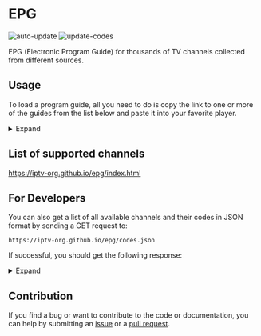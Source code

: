 # EPG

![auto-update](https://github.com/iptv-org/epg/actions/workflows/auto-update.yml/badge.svg)
![update-codes](https://github.com/iptv-org/epg/actions/workflows/update-codes.yml/badge.svg)

EPG (Electronic Program Guide) for thousands of TV channels collected from different sources.

## Usage

To load a program guide, all you need to do is copy the link to one or more of the guides from the list below and paste it into your favorite player.

<details>
<summary>Expand</summary>
<br>

<table>
  <thead>
    <tr><th align="left">Country</th><th align="left">EPG</th></tr>
  </thead>
  <tbody>
    <tr><td align="left" rowspan="2" valign="top" nowrap>🇦🇫 Afghanistan</td><td align="left" nowrap><code>https://iptv-org.github.io/epg/guides/arianaafgtv.com.guide.xml</code></td></tr>
    <tr><td align="left" nowrap><code>https://iptv-org.github.io/epg/guides/arianatelevision.com.guide.xml</code></td></tr>
    <tr><td align="left" nowrap>🇩🇿 Algeria</td><td align="left" nowrap><code>https://iptv-org.github.io/epg/guides/elcinema.com.guide.xml</code></td></tr>
    <tr><td align="left" nowrap>🇦🇱 Albania</td><td align="left" nowrap><code>https://iptv-org.github.io/epg/guides/tvprofil.com.guide.xml</code></td></tr>
    <tr><td align="left" nowrap>🇦🇩 Andorra</td><td align="left" nowrap><code>https://iptv-org.github.io/epg/guides/andorradifusio.ad.guide.xml</code></td></tr>
    <tr><td align="left" nowrap>🇦🇲 Armenia</td><td align="left" nowrap><code>https://iptv-org.github.io/epg/guides/tv.mail.ru.guide.xml</code></td></tr>
    <tr><td align="left" rowspan="2" valign="top" nowrap>🇦🇴 Angola</td><td align="left" nowrap><code>https://iptv-org.github.io/epg/guides/dstv.com.guide.xml</code></td></tr>
    <tr><td align="left" nowrap><code>https://iptv-org.github.io/epg/guides/zap.co.ao.guide.xml</code></td></tr>
    <tr><td align="left" nowrap>🇦🇺 Australia</td><td align="left" nowrap><code>https://iptv-org.github.io/epg/guides/ontvtonight.com.guide.xml</code></td></tr>
    <tr><td align="left" nowrap>🇧🇾 Belarus</td><td align="left" nowrap><code>https://iptv-org.github.io/epg/guides/tv.yandex.ru.guide.xml</code></td></tr>
    <tr><td align="left" nowrap>🇧🇯 Benin</td><td align="left" nowrap><code>https://iptv-org.github.io/epg/guides/dstv.com.guide.xml</code></td></tr>
    <tr><td align="left" nowrap>🇧🇴 Bolivia</td><td align="left" nowrap><code>https://iptv-org.github.io/epg/guides/comteco.com.bo.guide.xml</code></td></tr>
    <tr><td align="left" nowrap>🇧🇦 Bosnia</td><td align="left" nowrap><code>https://iptv-org.github.io/epg/guides/tvprofil.com.guide.xml</code></td></tr>
    <tr><td align="left" nowrap>🇧🇼 Botswana</td><td align="left" nowrap><code>https://iptv-org.github.io/epg/guides/dstv.com.guide.xml</code></td></tr>
    <tr><td align="left" nowrap>🇧🇷 Brasil</td><td align="left" nowrap><code>https://iptv-org.github.io/epg/guides/mi.tv.guide.xml</code></td></tr>
    <tr><td align="left" nowrap>🇧🇬 Bulgaria</td><td align="left" nowrap><code>https://iptv-org.github.io/epg/guides/tvprofil.com.guide.xml</code></td></tr>
    <tr><td align="left" nowrap>🇧🇫 Burkina Faso</td><td align="left" nowrap><code>https://iptv-org.github.io/epg/guides/dstv.com.guide.xml</code></td></tr>
    <tr><td align="left" nowrap>🇧🇮 Burundi</td><td align="left" nowrap><code>https://iptv-org.github.io/epg/guides/dstv.com.guide.xml</code></td></tr>
    <tr><td align="left" nowrap>🇨🇲 Cameroon</td><td align="left" nowrap><code>https://iptv-org.github.io/epg/guides/dstv.com.guide.xml</code></td></tr>
    <tr><td align="left" nowrap>🇨🇦 Canada</td><td align="left" nowrap><code>https://iptv-org.github.io/epg/guides/tvtv.us.guide.xml</code></td></tr>
    <tr><td align="left" nowrap>🇨🇻 Cape Verde</td><td align="left" nowrap><code>https://iptv-org.github.io/epg/guides/dstv.com.guide.xml</code></td></tr>
    <tr><td align="left" nowrap>🇨🇫 Central African Republic</td><td align="left" nowrap><code>https://iptv-org.github.io/epg/guides/dstv.com.guide.xml</code></td></tr>
    <tr><td align="left" nowrap>🇹🇩 Chad</td><td align="left" nowrap><code>https://iptv-org.github.io/epg/guides/dstv.com.guide.xml</code></td></tr>
    <tr><td align="left" nowrap>🇨🇳 China</td><td align="left" nowrap><code>https://iptv-org.github.io/epg/guides/tv.cctv.com.guide.xml</code></td></tr>
    <tr><td align="left" nowrap>🇨🇬 Congo - Brazzaville</td><td align="left" nowrap><code>https://iptv-org.github.io/epg/guides/dstv.com.guide.xml</code></td></tr>
    <tr><td align="left" nowrap>🇨🇩 Congo - Kinshasa</td><td align="left" nowrap><code>https://iptv-org.github.io/epg/guides/dstv.com.guide.xml</code></td></tr>
    <tr><td align="left" nowrap>🇨🇮 Côte d’Ivoire</td><td align="left" nowrap><code>https://iptv-org.github.io/epg/guides/dstv.com.guide.xml</code></td></tr>
    <tr><td align="left" nowrap>🇭🇷 Croatia</td><td align="left" nowrap><code>https://iptv-org.github.io/epg/guides/maxtv.hrvatskitelekom.hr.guide.xml</code></td></tr>
    <tr><td align="left" nowrap>🇨🇿 Czechia</td><td align="left" nowrap><code>https://iptv-org.github.io/epg/guides/m.tv.sms.cz.guide.xml</code></td></tr>
    <tr><td align="left" nowrap>🇩🇯 Djibouti</td><td align="left" nowrap><code>https://iptv-org.github.io/epg/guides/dstv.com.guide.xml</code></td></tr>
    <tr><td align="left" nowrap>🇪🇬 Egypt</td><td align="left" nowrap><code>https://iptv-org.github.io/epg/guides/elcinema.com.guide.xml</code></td></tr>
    <tr><td align="left" nowrap>🇬🇶 Equatorial Guinea</td><td align="left" nowrap><code>https://iptv-org.github.io/epg/guides/dstv.com.guide.xml</code></td></tr>
    <tr><td align="left" nowrap>🇪🇷 Eritrea</td><td align="left" nowrap><code>https://iptv-org.github.io/epg/guides/dstv.com.guide.xml</code></td></tr>
    <tr><td align="left" nowrap>🇸🇿 Eswatini</td><td align="left" nowrap><code>https://iptv-org.github.io/epg/guides/dstv.com.guide.xml</code></td></tr>
    <tr><td align="left" nowrap>🇪🇹 Ethiopia</td><td align="left" nowrap><code>https://iptv-org.github.io/epg/guides/dstv.com.guide.xml</code></td></tr>
    <tr><td align="left" nowrap>🇫🇮 Finland</td><td align="left" nowrap><code>https://iptv-org.github.io/epg/guides/telkussa.fi.guide.xml</code></td></tr>
    <tr><td align="left" nowrap>🇫🇷 France</td><td align="left" nowrap><code>https://iptv-org.github.io/epg/guides/programme-tv.net.guide.xml</code></td></tr>
    <tr><td align="left" nowrap>🇬🇦 Gabon</td><td align="left" nowrap><code>https://iptv-org.github.io/epg/guides/dstv.com.guide.xml</code></td></tr>
    <tr><td align="left" nowrap>🇬🇲 Gambia</td><td align="left" nowrap><code>https://iptv-org.github.io/epg/guides/dstv.com.guide.xml</code></td></tr>
    <tr><td align="left" nowrap>🇩🇪 Germany</td><td align="left" nowrap><code>https://iptv-org.github.io/epg/guides/hd-plus.de.guide.xml</code></td></tr>
    <tr><td align="left" nowrap>🇬🇭 Ghana</td><td align="left" nowrap><code>https://iptv-org.github.io/epg/guides/dstv.com.guide.xml</code></td></tr>
    <tr><td align="left" nowrap>🇬🇷 Greece</td><td align="left" nowrap><code>https://iptv-org.github.io/epg/guides/cosmote.gr.guide.xml</code></td></tr>
    <tr><td align="left" nowrap>🇬🇳 Guinea</td><td align="left" nowrap><code>https://iptv-org.github.io/epg/guides/dstv.com.guide.xml</code></td></tr>
    <tr><td align="left" nowrap>🇬🇼 Guinea-Bissau</td><td align="left" nowrap><code>https://iptv-org.github.io/epg/guides/dstv.com.guide.xml</code></td></tr>
    <tr><td align="left" rowspan="2" valign="top" nowrap>🇮🇩 Indonesia</td><td align="left" nowrap><code>https://iptv-org.github.io/epg/guides/mncvision.id.guide.xml</code></td></tr>
    <tr><td align="left" nowrap><code>https://iptv-org.github.io/epg/guides/vidio.com.guide.xml</code></td></tr>
    <tr><td align="left" nowrap>🇭🇺 Hungary</td><td align="left" nowrap><code>https://iptv-org.github.io/epg/guides/tvprofil.com.guide.xml</code></td></tr>
    <tr><td align="left" rowspan="2" valign="top" nowrap>🇮🇹 Italy</td><td align="left" nowrap><code>https://iptv-org.github.io/epg/guides/guidatv.sky.it.guide.xml</code></td></tr>
    <tr><td align="left" nowrap><code>https://iptv-org.github.io/epg/guides/mediaset.it.guide.xml</code></td></tr>
    <tr><td align="left" nowrap>🇮🇪 Ireland</td><td align="left" nowrap><code>https://iptv-org.github.io/epg/guides/ontvtonight.com.guide.xml</code></td></tr>
    <tr><td align="left" nowrap>🇮🇷 Iran</td><td align="left" nowrap><code>https://iptv-org.github.io/epg/guides/elcinema.com.guide.xml</code></td></tr>
    <tr><td align="left" nowrap>🇮🇶 Iraq</td><td align="left" nowrap><code>https://iptv-org.github.io/epg/guides/elcinema.com.guide.xml</code></td></tr>
    <tr><td align="left" nowrap>🇯🇴 Jordan</td><td align="left" nowrap><code>https://iptv-org.github.io/epg/guides/elcinema.com.guide.xml</code></td></tr>
    <tr><td align="left" nowrap>🇰🇿 Kazakhstan</td><td align="left" nowrap><code>https://iptv-org.github.io/epg/guides/tv.yandex.ru.guide.xml</code></td></tr>
    <tr><td align="left" nowrap>🇰🇪 Kenya</td><td align="left" nowrap><code>https://iptv-org.github.io/epg/guides/dstv.com.guide.xml</code></td></tr>
    <tr><td align="left" nowrap>🇰🇼 Kuwait</td><td align="left" nowrap><code>https://iptv-org.github.io/epg/guides/elcinema.com.guide.xml</code></td></tr>
    <tr><td align="left" nowrap>🇱🇻 Latvia</td><td align="left" nowrap><code>https://iptv-org.github.io/epg/guides/tv.lv.guide.xml</code></td></tr>
    <tr><td align="left" nowrap>🇱🇸 Lesotho</td><td align="left" nowrap><code>https://iptv-org.github.io/epg/guides/dstv.com.guide.xml</code></td></tr>
    <tr><td align="left" nowrap>🇱🇷 Liberia</td><td align="left" nowrap><code>https://iptv-org.github.io/epg/guides/dstv.com.guide.xml</code></td></tr>
    <tr><td align="left" nowrap>🇱🇾 Libya</td><td align="left" nowrap><code>https://iptv-org.github.io/epg/guides/elcinema.com.guide.xml</code></td></tr>
    <tr><td align="left" nowrap>🇲🇬 Madagascar</td><td align="left" nowrap><code>https://iptv-org.github.io/epg/guides/dstv.com.guide.xml</code></td></tr>
    <tr><td align="left" nowrap>🇲🇼 Malawi</td><td align="left" nowrap><code>https://iptv-org.github.io/epg/guides/dstv.com.guide.xml</code></td></tr>
    <tr><td align="left" nowrap>🇲🇾 Malaysia</td><td align="left" nowrap><code>https://iptv-org.github.io/epg/guides/astro.com.my.guide.xml</code></td></tr>
    <tr><td align="left" nowrap>🇲🇱 Mali</td><td align="left" nowrap><code>https://iptv-org.github.io/epg/guides/dstv.com.guide.xml</code></td></tr>
    <tr><td align="left" nowrap>🇲🇷 Mauritania</td><td align="left" nowrap><code>https://iptv-org.github.io/epg/guides/dstv.com.guide.xml</code></td></tr>
    <tr><td align="left" nowrap>🇲🇺 Mauritius</td><td align="left" nowrap><code>https://iptv-org.github.io/epg/guides/dstv.com.guide.xml</code></td></tr>
    <tr><td align="left" nowrap>🇲🇦 Morocco</td><td align="left" nowrap><code>https://iptv-org.github.io/epg/guides/elcinema.com.guide.xml</code></td></tr>
    <tr><td align="left" nowrap>🇲🇪 Montenegro</td><td align="left" nowrap><code>https://iptv-org.github.io/epg/guides/tvprofil.com.guide.xml</code></td></tr>
    <tr><td align="left" nowrap>🇲🇿 Mozambique</td><td align="left" nowrap><code>https://iptv-org.github.io/epg/guides/dstv.com.guide.xml</code></td></tr>
    <tr><td align="left" nowrap>🇳🇦 Namibia</td><td align="left" nowrap><code>https://iptv-org.github.io/epg/guides/dstv.com.guide.xml</code></td></tr>
    <tr><td align="left" nowrap>🇳🇪 Niger</td><td align="left" nowrap><code>https://iptv-org.github.io/epg/guides/dstv.com.guide.xml</code></td></tr>
    <tr><td align="left" nowrap>🇳🇬 Nigeria</td><td align="left" nowrap><code>https://iptv-org.github.io/epg/guides/dstv.com.guide.xml</code></td></tr>
    <tr><td align="left" nowrap>🇲🇰 North Macedonia</td><td align="left" nowrap><code>https://iptv-org.github.io/epg/guides/tvprofil.com.guide.xml</code></td></tr>
    <tr><td align="left" nowrap>🇵🇪 Peru</td><td align="left" nowrap><code>https://iptv-org.github.io/epg/guides/mi.tv.guide.xml</code></td></tr>
    <tr><td align="left" nowrap>🇵🇱 Poland</td><td align="left" nowrap><code>https://iptv-org.github.io/epg/guides/programtv.onet.pl.guide.xml</code></td></tr>
    <tr><td align="left" nowrap>🇵🇹 Portugal</td><td align="left" nowrap><code>https://iptv-org.github.io/epg/guides/meo.pt.guide.xml</code></td></tr>
    <tr><td align="left" nowrap>🇷🇴 Romania</td><td align="left" nowrap><code>https://iptv-org.github.io/epg/guides/programetv.ro.guide.xml</code></td></tr>
    <tr><td align="left" nowrap>🇷🇺 Russia</td><td align="left" nowrap><code>https://iptv-org.github.io/epg/guides/tv.yandex.ru.guide.xml</code></td></tr>
    <tr><td align="left" nowrap>🇷🇼 Rwanda</td><td align="left" nowrap><code>https://iptv-org.github.io/epg/guides/dstv.com.guide.xml</code></td></tr>
    <tr><td align="left" nowrap>🇸🇹 São Tomé & Príncipe</td><td align="left" nowrap><code>https://iptv-org.github.io/epg/guides/dstv.com.guide.xml</code></td></tr>
    <tr><td align="left" nowrap>🇸🇦 Saudi Arabia</td><td align="left" nowrap><code>https://iptv-org.github.io/epg/guides/elcinema.com.guide.xml</code></td></tr>
    <tr><td align="left" nowrap>🇸🇳 Senegal</td><td align="left" nowrap><code>https://iptv-org.github.io/epg/guides/dstv.com.guide.xml</code></td></tr>
    <tr><td align="left" nowrap>🇷🇸 Serbia</td><td align="left" nowrap><code>https://iptv-org.github.io/epg/guides/tvprofil.com.guide.xml</code></td></tr>
    <tr><td align="left" nowrap>🇸🇨 Seychelles</td><td align="left" nowrap><code>https://iptv-org.github.io/epg/guides/dstv.com.guide.xml</code></td></tr>
    <tr><td align="left" nowrap>🇸🇱 Sierra Leone</td><td align="left" nowrap><code>https://iptv-org.github.io/epg/guides/dstv.com.guide.xml</code></td></tr>
    <tr><td align="left" nowrap>🇸🇮 Slovenia</td><td align="left" nowrap><code>https://iptv-org.github.io/epg/guides/tvprofil.com.guide.xml</code></td></tr>
    <tr><td align="left" nowrap>🇸🇴 Somalia</td><td align="left" nowrap><code>https://iptv-org.github.io/epg/guides/dstv.com.guide.xml</code></td></tr>
    <tr><td align="left" nowrap>🇿🇦 South Africa</td><td align="left" nowrap><code>https://iptv-org.github.io/epg/guides/dstv.com.guide.xml</code></td></tr>
    <tr><td align="left" nowrap>🇸🇸 South Sudan</td><td align="left" nowrap><code>https://iptv-org.github.io/epg/guides/dstv.com.guide.xml</code></td></tr>
    <tr><td align="left" nowrap>🇪🇸 Spain</td><td align="left" nowrap><code>https://iptv-org.github.io/epg/guides/programacion-tv.elpais.com.guide.xml</code></td></tr>
    <tr><td align="left" nowrap>🇸🇩 Sudan</td><td align="left" nowrap><code>https://iptv-org.github.io/epg/guides/dstv.com.guide.xml</code></td></tr>
    <tr><td align="left" nowrap>🇸🇪 Sweden</td><td align="left" nowrap><code>https://iptv-org.github.io/epg/guides/telkussa.fi.guide.xml</code></td></tr>
    <tr><td align="left" nowrap>🇸🇾 Syria</td><td align="left" nowrap><code>https://iptv-org.github.io/epg/guides/elcinema.com.guide.xml</code></td></tr>
    <tr><td align="left" nowrap>🇹🇿 Tanzania</td><td align="left" nowrap><code>https://iptv-org.github.io/epg/guides/dstv.com.guide.xml</code></td></tr>
    <tr><td align="left" nowrap>🇹🇬 Togo</td><td align="left" nowrap><code>https://iptv-org.github.io/epg/guides/dstv.com.guide.xml</code></td></tr>
    <tr><td align="left" nowrap>🇹🇳 Tunisia</td><td align="left" nowrap><code>https://iptv-org.github.io/epg/guides/elcinema.com.guide.xml</code></td></tr>
    <tr><td align="left" nowrap>🇹🇷 Turkey</td><td align="left" nowrap><code>https://iptv-org.github.io/epg/guides/digiturk.com.tr.guide.xml</code></td></tr>
    <tr><td align="left" nowrap>🇺🇬 Uganda</td><td align="left" nowrap><code>https://iptv-org.github.io/epg/guides/dstv.com.guide.xml</code></td></tr>
    <tr><td align="left" nowrap>🇺🇦 Ukraine</td><td align="left" nowrap><code>https://iptv-org.github.io/epg/guides/tvgid.ua.guide.xml</code></td></tr>
    <tr><td align="left" nowrap>🇦🇪 United Arab Emirates</td><td align="left" nowrap><code>https://iptv-org.github.io/epg/guides/elcinema.com.guide.xml</code></td></tr>
    <tr><td align="left" nowrap>🇬🇧 United Kingdom</td><td align="left" nowrap><code>https://iptv-org.github.io/epg/guides/ontvtonight.com.guide.xml</code></td></tr>
    <tr><td align="left" rowspan="2" valign="top" nowrap>🇺🇸 United States</td><td align="left" nowrap><code>https://iptv-org.github.io/epg/guides/tvtv.us.guide.xml</code></td></tr>
    <tr><td align="left" nowrap><code>https://iptv-org.github.io/epg/guides/tvguide.com.guide.xml</code></td></tr>
    <tr><td align="left" rowspan="2" valign="top" nowrap>🇿🇲 Zambia</td><td align="left" nowrap><code>https://iptv-org.github.io/epg/guides/dstv.com.guide.xml</code></td></tr>
    <tr><td align="left" nowrap><code>https://iptv-org.github.io/epg/guides/znbc.co.zm.guide.xml</code></td></tr>
    <tr><td align="left" nowrap>🇿🇼 Zimbabwe</td><td align="left" nowrap><code>https://iptv-org.github.io/epg/guides/dstv.com.guide.xml</code></td></tr>
  </tbody>
</table>

</details>

## List of supported channels

https://iptv-org.github.io/epg/index.html

## For Developers

You can also get a list of all available channels and their codes in JSON format by sending a GET request to:

```
https://iptv-org.github.io/epg/codes.json
```

If successful, you should get the following response:

<details>
<summary>Expand</summary>
<br>

```
[
  ...
  {
    "tvg_id": "CNNUSA.us",
    "display_name": "CNN USA",
    "logo": "https://cdn.tvpassport.com/image/station/100x100/cnn.png",
    "country": "us",
    "guides": [
      "https://iptv-org.github.io/epg/guides/tvtv.us.guide.xml",
      ...
    ]
  },
  ...
]
```

</details>

## Contribution

If you find a bug or want to contribute to the code or documentation, you can help by submitting an [issue](https://github.com/iptv-org/epg/issues) or a [pull request](https://github.com/iptv-org/epg/pulls).

